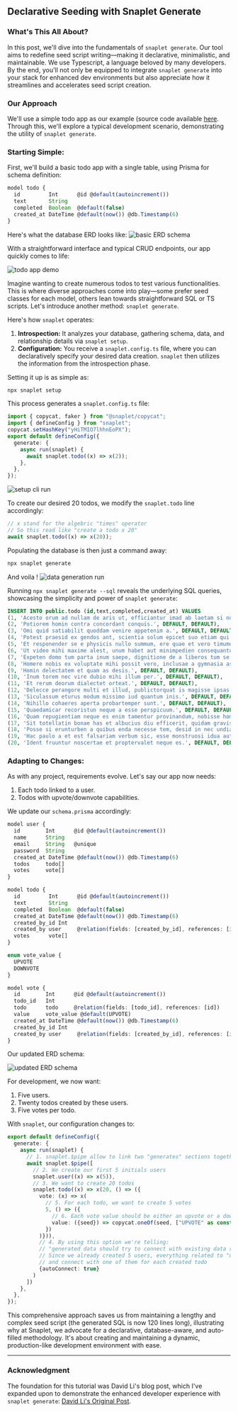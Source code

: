 ## Declarative Seeding with Snaplet Generate

### What's This All About?
In this post, we'll dive into the fundamentals of `snaplet generate`. Our tool aims to redefine seed script writing—making it declarative, minimalistic, and maintainable. We use Typescript, a language beloved by many developers. By the end, you'll not only be equipped to integrate `snaplet generate` into your stack for enhanced dev environments but also appreciate how it streamlines and accelerates seed script creation.

### Our Approach
We'll use a simple todo app as our example (source code available [here](https://github.com/avallete/todonextjs). Through this, we'll explore a typical development scenario, demonstrating the utility of `snaplet generate`.

### Starting Simple:
First, we'll build a basic todo app with a single table, using Prisma for schema definition:

```ts
model todo {
  id         Int      @id @default(autoincrement())
  text       String
  completed  Boolean  @default(false)
  created_at DateTime @default(now()) @db.Timestamp(6)
}
```

Here's what the database ERD looks like:
![basic ERD schema](https://github.com/avallete/todonextjs/assets/8771783/097fce2f-9732-412e-bd30-d3cc76d96504)


With a straightforward interface and typical CRUD endpoints, our app quickly comes to life:

![todo app demo](https://github.com/avallete/todonextjs/assets/8771783/5896b6a7-7bb1-4bf1-8a85-b125c0177a83)

Imagine wanting to create numerous todos to test various functionalities. This is where diverse approaches come into play—some prefer seed classes for each model, others lean towards straightforward SQL or TS scripts. Let's introduce another method: `snaplet generate`.

Here's how `snaplet` operates:

1. **Introspection:** It analyzes your database, gathering schema, data, and relationship details via `snaplet setup`.
2. **Configuration:** You receive a `snaplet.config.ts` file, where you can declaratively specify your desired data creation. `snaplet` then utilizes the information from the introspection phase.

Setting it up is as simple as:

```bash
npx snaplet setup
```

This process generates a `snaplet.config.ts` file:

```ts
import { copycat, faker } from "@snaplet/copycat";
import { defineConfig } from "snaplet";
copycat.setHashKey("yHiTMIO7lhhnEoPX");
export default defineConfig({
  generate: {
    async run(snaplet) {
      await snaplet.todo((x) => x(2));
    },
  },
});
```

![setup cli run](https://github.com/avallete/todonextjs/assets/8771783/9805bdcf-7008-45ae-b91b-a6f75f3d5ef5)

To create our desired 20 todos, we modify the `snaplet.todo` line accordingly:

```ts
// x stand for the algebric "times" operator
// So this read like "create a todo x 20"
await snaplet.todo((x) => x(20));
```

Populating the database is then just a command away:

```bash
npx snaplet generate
```

And voila !
![data generation run](https://github.com/avallete/todonextjs/assets/8771783/e1ecf3b9-7cd8-41c2-a7e4-84c36c1f5fbc)

Running `npx snaplet generate --sql` reveals the underlying SQL queries, showcasing the simplicity and power of `snaplet generate`:

```sql
INSERT INTO public.todo (id,text,completed,created_at) VALUES
(1, 'Acesto orum ad nullam de aris ut, efficiantur imad ab laetam si nobis exmultamen esse.', DEFAULT, DEFAULT),
(2, 'Potiorem homin contra concordant conquis.', DEFAULT, DEFAULT),
(3, 'Omi quid satiabilit quoddam venire appetenim a.', DEFAULT, DEFAULT),
(4, 'Potest praesid ex gendos ant, scientia solum epicet suo etiam qui dicta.', DEFAULT, DEFAULT),
(5, 'Et responender se e physicis nullo summum, ere quae et vero timumquam sent quibusu.', DEFAULT, DEFAULT),
(6, 'Ut video mihi maxime alest, unum habet aut minimpedien consequantur congressuscip.', DEFAULT, DEFAULT),
(7, 'Expeten domo tum parta inum saepe, dignitione de a liberos tum se homo qua.', DEFAULT, DEFAULT),
(8, 'Homere nobis ex voluptate mihi possit vero, inclusae a gymnasia as poteramic ut vita.', DEFAULT, DEFAULT),
(9, 'Homin delectatem et quam as desis.', DEFAULT, DEFAULT),
(10, 'Inum torem nec vire dubio mihi illum per.', DEFAULT, DEFAULT),
(11, 'Et rerum deorum dialectet orteat.', DEFAULT, DEFAULT),
(12, 'Delecce perangore multi et illud, publictorquat is magisse ipsas referin neque sive.', DEFAULT, DEFAULT),
(13, 'Siculassum eturus modum missimo iud quantum inis.', DEFAULT, DEFAULT),
(14, 'Nihillo cohaeres aperta probartemper sunt.', DEFAULT, DEFAULT),
(15, 'Quaedamicar recoristun neque a esse perspicuum.', DEFAULT, DEFAULT),
(16, 'Quam repugientiam neque es enim tamentur provinandum, nobisse hominesse sublatincur eosque et corpus consequi itur.', DEFAULT, DEFAULT),
(17, 'Sit totellatin bonae has et albucius diu efficerit, quidam gravisse si m nondum.', DEFAULT, DEFAULT),
(18, 'Posse si erunturben a quibus enda necesse tem, desid in nec undia satiabillus afferre.', DEFAULT, DEFAULT),
(19, 'Hac paulo a et est falsariam verbum sic, esse monstruosi idua aut debilitur non mediocritud haec.', DEFAULT, DEFAULT),
(20, 'Ident fruuntur noscertae et proptervalet neque es.', DEFAULT, DEFAULT);
```

### Adapting to Changes:
As with any project, requirements evolve. Let's say our app now needs:

1. Each todo linked to a user.
2. Todos with upvote/downvote capabilities.

We update our `schema.prisma` accordingly:

```ts
model user {
  id        Int      @id @default(autoincrement())
  name      String
  email     String   @unique
  password  String
  created_at DateTime @default(now()) @db.Timestamp(6)
  todos     todo[]
  votes     vote[]
}

model todo {
  id         Int      @id @default(autoincrement())
  text       String
  completed  Boolean  @default(false)
  created_at DateTime @default(now()) @db.Timestamp(6)
  created_by_id Int
  created_by user     @relation(fields: [created_by_id], references: [id])
  votes      vote[]
}

enum vote_value {
  UPVOTE
  DOWNVOTE
}

model vote {
  id        Int      @id @default(autoincrement())
  todo_id   Int
  todo      todo     @relation(fields: [todo_id], references: [id])      
  value     vote_value @default(UPVOTE)
  created_at DateTime @default(now()) @db.Timestamp(6)
  created_by_id Int
  created_by user     @relation(fields: [created_by_id], references: [id])
}
```

Our updated ERD schema:

![updated ERD schema](https://github.com/avallete/todonextjs/assets/8771783/06156217-8c3c-4ad1-a949-1a3e6cd434e3)

For development, we now want:

1. Five users.
2. Twenty todos created by these users.
3. Five votes per todo.

With `snaplet`, our configuration changes to:

```ts
export default defineConfig({
  generate: {
    async run(snaplet) {
      // 1. snaplet.$pipe allow to link two "generates" sections togethers
      await snaplet.$pipe([
        // 2. We create our first 5 initials users
        snaplet.user((x) => x(5)),
        // 3. We want to create 20 todos
        snaplet.todo((x) => x(20, () => ({
          vote: (x) => x(
            // 5. For each todo, we want to create 5 votes
            5, () => ({
              // 6. Each vote value should be either an upvote or a downvote
              value: ({seed}) => copycat.oneOf(seed, ["UPVOTE" as const, "DOWNVOTE" as const])
            })
          )})),
	      // 4. By using this option we're telling:
	      // "generated data should try to connect with existing data rather than create new one"
	      // Since we already created 5 users, everything related to "users" in our todo will pick
	      // and connect with one of them for each created todo
          {autoConnect: true}
        )
	  ]) 
    },
  },
});
```

This comprehensive approach saves us from maintaining a lengthy and complex seed script (the generated SQL is now 120 lines long), illustrating why at Snaplet, we advocate for a declarative, database-aware, and auto-filled methodology. It's about creating and maintaining a dynamic, production-like development environment with ease.

---

### Acknowledgment
The foundation for this tutorial was David Li's blog post, which I've expanded upon to demonstrate the enhanced developer experience with `snaplet generate`: [David Li's Original Post](https://friendlyuser.github.io/posts/tech/js/nextjs_todo_list_neon/).


